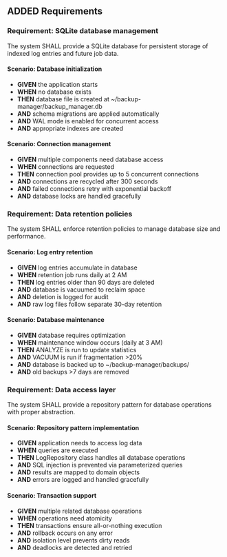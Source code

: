 ## ADDED Requirements

### Requirement: SQLite database management

The system SHALL provide a SQLite database for persistent storage of indexed log entries and future job data.

#### Scenario: Database initialization

- **GIVEN** the application starts
- **WHEN** no database exists
- **THEN** database file is created at ~/backup-manager/backup_manager.db
- **AND** schema migrations are applied automatically
- **AND** WAL mode is enabled for concurrent access
- **AND** appropriate indexes are created

#### Scenario: Connection management

- **GIVEN** multiple components need database access
- **WHEN** connections are requested
- **THEN** connection pool provides up to 5 concurrent connections
- **AND** connections are recycled after 300 seconds
- **AND** failed connections retry with exponential backoff
- **AND** database locks are handled gracefully

### Requirement: Data retention policies

The system SHALL enforce retention policies to manage database size and performance.

#### Scenario: Log entry retention

- **GIVEN** log entries accumulate in database
- **WHEN** retention job runs daily at 2 AM
- **THEN** log entries older than 90 days are deleted
- **AND** database is vacuumed to reclaim space
- **AND** deletion is logged for audit
- **AND** raw log files follow separate 30-day retention

#### Scenario: Database maintenance

- **GIVEN** database requires optimization
- **WHEN** maintenance window occurs (daily at 3 AM)
- **THEN** ANALYZE is run to update statistics
- **AND** VACUUM is run if fragmentation >20%
- **AND** database is backed up to ~/backup-manager/backups/
- **AND** old backups >7 days are removed

### Requirement: Data access layer

The system SHALL provide a repository pattern for database operations with proper abstraction.

#### Scenario: Repository pattern implementation

- **GIVEN** application needs to access log data
- **WHEN** queries are executed
- **THEN** LogRepository class handles all database operations
- **AND** SQL injection is prevented via parameterized queries
- **AND** results are mapped to domain objects
- **AND** errors are logged and handled gracefully

#### Scenario: Transaction support

- **GIVEN** multiple related database operations
- **WHEN** operations need atomicity
- **THEN** transactions ensure all-or-nothing execution
- **AND** rollback occurs on any error
- **AND** isolation level prevents dirty reads
- **AND** deadlocks are detected and retried
